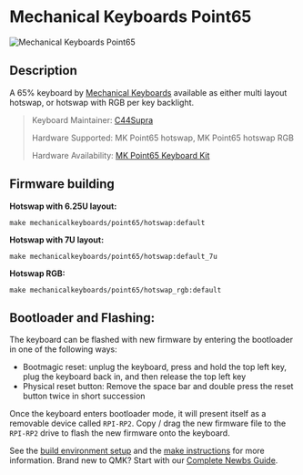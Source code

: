 # Mechanical Keyboards Point65

![Mechanical Keyboards Point65](https://i.imgur.com/lTEwGBR.png)
## Description
A 65% keyboard by [Mechanical Keyboards](https://mechanicalkeyboards.com) available as either multi layout hotswap, or hotswap with RGB per key backlight.

> Keyboard Maintainer: [C44Supra](https://github.com/C44Supra)
>
> Hardware Supported: MK Point65 hotswap, MK Point65 hotswap RGB
>
> Hardware Availability: [MK Point65 Keyboard Kit](https://mechanicalkeyboards.com/products/mk-point65-keyboard-kit)

## Firmware building
**Hotswap with 6.25U layout:**
    
    make mechanicalkeyboards/point65/hotswap:default

**Hotswap with 7U layout:**
    
    make mechanicalkeyboards/point65/hotswap:default_7u

**Hotswap RGB:**
    
    make mechanicalkeyboards/point65/hotswap_rgb:default

## Bootloader and Flashing:
The keyboard can be flashed with new firmware by entering the bootloader in one of the following ways:
- Bootmagic reset: unplug the keyboard, press and hold the top left key, plug the keyboard back in, and then release the top left key
- Physical reset button: Remove the space bar and double press the reset button twice in short succession

Once the keyboard enters bootloader mode, it will present itself as a removable device called `RPI-RP2`. Copy / drag the new firmware file to the `RPI-RP2` drive to flash the new firmware onto the keyboard.

See the [build environment setup](https://docs.qmk.fm/#/getting_started_build_tools) and the [make instructions](https://docs.qmk.fm/#/getting_started_make_guide) for more information. Brand new to QMK? Start with our [Complete Newbs Guide](https://docs.qmk.fm/#/newbs).